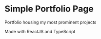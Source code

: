 # Simple Portfolio Page

Portfolio housing my most prominent projects

Made with ReactJS and TypeScript
